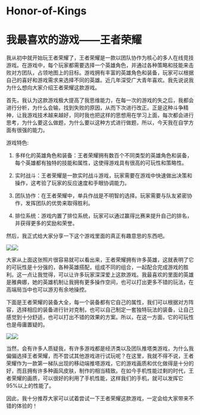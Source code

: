 # Honor-of-Kings
# 我最喜欢的游戏——王者荣耀

&#x20; 我从初中就开始玩王者荣耀了，王者荣耀是一款以团队协作为核心的多人在线竞技游戏。在游戏中，每个玩家都需要选择一个英雄角色，并通过各种策略和技能来击败对方团队，占领地图上的目标。游戏拥有丰富的英雄角色和装备，玩家可以根据自己的喜好和游戏需求来选择不同的英雄。近几年深受广大青年喜欢。我先说说我为什么想向大家介绍王者荣耀这款游戏。

&#x20; 首先，我认为这款游戏极大提高了我思维能力，在每一次的游戏的失之后，我都会进行分析，为什么会输，找到失败的原因，从而下次进行改正。正是这种斗争精神，让我游戏技术越来越好，同时我也把这样的思想用在学习上面，每次都会进行思考，为什么要这么做题，为什么要以这种方式进行做题，所以，今天我在自学方面有很强的能力。

&#x20; 游戏特色:

1.  多样化的英雄角色和装备：王者荣耀拥有数百个不同类型的英雄角色和装备，每个英雄都有独特的技能和属性，这使得游戏具有很高的可玩性和策略性。

2.  实时战斗：王者荣耀是一款实时战斗游戏，玩家需要在游戏中快速做出决策和操作，这考验了玩家的反应速度和手眼协调能力。

3.  团队协作：在王者荣耀中，单兵作战是不明智的选择。玩家需要与队友紧密协作，发挥团队的优势来取得胜利。

4.  排位系统：游戏内置了排位系统，玩家可以通过赢得比赛来提升自己的排名，并获得更多的奖励和荣誉。

&#x20; 然后，我正式给大家分享一下这个游戏里面的真正有趣意思的东西吧。

![](Markdown_md_files/0d76c7b0-8b65-11ee-aa7e-2f32bb7b3166.jpeg?v=1&type=image)![](王者荣耀介绍_md_files/cf606470-8b66-11ee-805b-7b4b4a4713ff.jpeg?v=1&type=image)

&#x20; 大家从上面这张照片很容易就可以看出来，王者荣耀拥有许多英雄，这就表明了它的可玩性是十分强的，各种英雄搭配，组成不同的组合，一起配合完成游戏的胜利。这一点让我觉得，可以让许多玩家深深爱上这款游戏。我最喜欢的里面的英雄是雅典娜，她的英雄机制让我拥有更多操作空间，也可以打出更多不错的玩法，在高端局当中也可以游刃有余地操控。

&#x20; 下面是王者荣耀的装备大全，每一个装备都有它自己的属性，我们可以根据对方阵容，选择相应的装备进行针对克制，也可以自己制定一套独特玩法的装备，让自己感觉到十分舒适，也可以打出不错的效果的方案。所以，在这一方面，它的可玩性也是毋庸置疑的。

![](Markdown_md_files/90f531d0-8b65-11ee-aa7e-2f32bb7b3166.jpeg?v=1&type=image)![](王者荣耀介绍_md_files/dccdbd60-8b66-11ee-805b-7b4b4a4713ff.jpeg?v=1&type=image)

&#x20; 当然，会有许多人质疑我，有许多游戏都是经济类以及团队推塔类游戏，为什么我偏偏选择王者荣耀，而不尝试其他游戏进行试玩呢？在这里，我就不得不说，王者荣耀作为一款第一梯队出现的移动端推塔游戏，它的游戏画质和优化做得是十分的好，而且拥有许多种画风皮肤，制作的相当精致。在如今手机性能过剩的时代，王者荣耀的画质，可以很好的利用了手机性能，这样我们的手机，就可以发挥它 95%以上的性能了。

&#x20; 因此，我十分推荐大家可以试着尝试一下王者荣耀这款游戏，一定会给大家带来不错的体验的！
